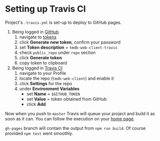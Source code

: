 # Setting up Travis CI

Project's `.travis.yml` is set-up to deploy to GitHub pages.

1. Being logged in [GitHub](https://github.com/)
   1. navigate to [tokens](https://github.com/settings/tokens)
   2. click **Generate new token**, confirm your password
   3. set **Token description** = `tmdb-web-client-travis`
   4. check `public_repo` under `repo` section
   5. click **Generate token**
   6. copy token to clipboard
2. Being logged in [Travis CI](https://travis-ci.org/)
   1. navigate to your Profile
   2. locate the repo (`tmdb-web-client`) and enable it
   3. click **Settings** for the repo
   4. under **Environment Variables**
      - set **Name** = `$GITHUB_TOKEN`
      - set **Value** = token obtained from GitHub
      - click **Add**

Now when you push to `master` Travis will queue your project
and build it as soon as it can. You can follow the execution
on your [home page](https://travis-ci.org/).

`gh-pages` branch will contain the output from `npm run build`.
Of course provided `npm test` went smoothly.
